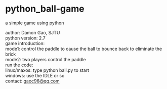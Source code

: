 # python_ball-game
a simple game using python

author: Damon Gao, SJTU  
python version: 2.7  
game introduction:  
mode1: control the paddle to cause the ball to bounce back to eliminate the brick  
mode2: two players control the paddle  
run the code:  
linux/maxos: type python ball.py to start  
windows: use the IDLE or so  
contact: gaoc96@qq.com
